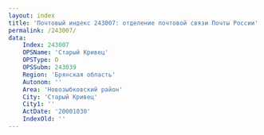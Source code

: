 ```yaml
---
layout: index
title: 'Почтовый индекс 243007: отделение почтовой связи Почты России'
permalink: /243007/
data:
    Index: 243007
    OPSName: 'Старый Кривец'
    OPSType: О
    OPSSubm: 243039
    Region: 'Брянская область'
    Autonom: ''
    Area: 'Новозыбковский район'
    City: 'Старый Кривец'
    City1: ''
    ActDate: '20001030'
    IndexOld: ''
---
```

